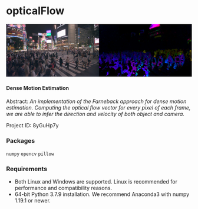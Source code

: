 # opticalFlow

![alt text](https://github.com/epoch-rand/opticalFlow/blob/main/sample.png?raw=true)

#### Dense Motion Estimation
Abstract: *An implementation of the Farneback approach for dense motion estimation. Computing the optical flow vector for every pixel of each frame, we are able to infer the direction and velocity of both object and camera.*

Project ID: 8yGuHp7y

### Packages

`numpy` `opencv` `pillow`

### Requirements

- Both Linux and Windows are supported. Linux is recommended for performance and compatibility reasons.
- 64-bit Python 3.7.9 installation. We recommend Anaconda3 with numpy 1.19.1 or newer.
